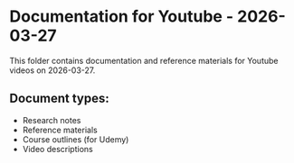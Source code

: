 # Documentation for Youtube - 2026-03-27

This folder contains documentation and reference materials for Youtube videos on 2026-03-27.

## Document types:
- Research notes
- Reference materials
- Course outlines (for Udemy)
- Video descriptions
